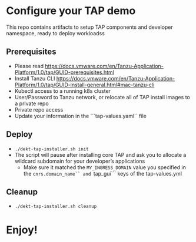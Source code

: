 
# Configure your TAP demo 

This repo contains artifacts to setup TAP components and developer namespace, ready to deploy workloadss

## Prerequisites
- Please read https://docs.vmware.com/en/Tanzu-Application-Platform/1.0/tap/GUID-prerequisites.html
- Install Tanzu CLI https://docs.vmware.com/en/Tanzu-Application-Platform/1.0/tap/GUID-install-general.html#mac-tanzu-cli
- Kubectl access to a running k8s cluster
- User/Password to Tanzu network, or relocate all of TAP install images to a private repo
- Private repo access
- Update your information in the ```tap-values.yaml`` file 

## Deploy
- ```./dekt-tap-installer.sh init``` 
- The script will pause after installing core TAP and ask you to allocate a wildcard subdomain for your developer’s applications 
  - Make sure it matched the ```MY_INGRESS_DOMAIN``` value you specified in the ```cnrs.domain_name`` and ```tap_gui``` keys of the tap-values.yml                     

## Cleanup
- ```./dekt-tap-installer.sh cleanup```                        

# Enjoy!
